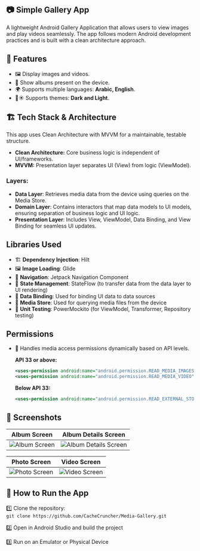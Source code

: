 ## 📷 Simple Gallery App

A lightweight Android Gallery Application that allows users to view images and play videos seamlessly. The app follows modern Android development practices and is built with a clean architecture approach.

## 🎯 Features

- 🖼️ Display images and videos.
- 📂 Show albums present on the device.
- 🌍 Supports multiple languages: **Arabic, English**.
- 🌙☀️ Supports themes: **Dark and Light**.

## 🏗️ Tech Stack & Architecture

This app uses Clean Architecture with MVVM for a maintainable, testable structure.

* **Clean Architecture:** Core business logic is independent of UI/frameworks.
* **MVVM:** Presentation layer separates UI (View) from logic (ViewModel).

### Layers:

- **Data Layer**: Retrieves media data from the device using queries on the Media Store.
- **Domain Layer**: Contains interactors that map data models to UI models, ensuring separation of business logic and UI logic.
- **Presentation Layer**: Includes View, ViewModel, Data Binding, and View Binding for seamless UI updates.

## Libraries Used

- 🏗️ **Dependency Injection**: Hilt
- 🖼️ **Image Loading**: Glide
- 🔀 **Navigation**: Jetpack Navigation Component
- 🔄 **State Management**: StateFlow (to transfer data from the data layer to UI rendering)
- 🔗 **Data Binding**: Used for binding UI data to data sources
- 📂 **Media Store**: Used for querying media files from the device
- 🧪 **Unit Testing**: PowerMockito (for ViewModel, Transformer, Repository testing)

## Permissions

- 🔑 Handles media access permissions dynamically based on API levels.

  **API 33 or above:**
  ```xml
  <uses-permission android:name="android.permission.READ_MEDIA_IMAGES" />
  <uses-permission android:name="android.permission.READ_MEDIA_VIDEO" />
  ```
  
  **Below API 33:**
  ```xml
  <uses-permission android:name="android.permission.READ_EXTERNAL_STORAGE" />
  ```
  
## 📸 Screenshots
| Album Screen | Album Details Screen |
|-------------|----------------------|
| ![Album Screen](https://github.com/user-attachments/assets/016cad35-530c-462d-97d2-20e08e4fb913) | ![Album Details Screen](https://github.com/user-attachments/assets/8d8d771d-bbd6-4262-870b-08f6406ce37c) |

| Photo Screen | Video Screen |
|-------------|-------------|
| ![Photo Screen](https://github.com/user-attachments/assets/2cbddd4c-d8fa-41f8-aa34-97426bde40d5) | ![Video Screen](https://github.com/user-attachments/assets/ac369c99-d0fd-477c-b4a7-2787dcde6ffc) |


## 🚀 How to Run the App 
1️⃣ Clone the repository:  
   ``` git clone https://github.com/CacheCruncher/Media-Gallery.git  ```

2️⃣ Open in Android Studio and build the project

3️⃣ Run on an Emulator or Physical Device

